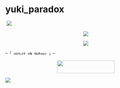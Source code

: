 # yuki_paradox
<img src=""> 
 <img src="https://readme-typing-svg.herokuapp.com?color=00FF00&width=420&lines=🄼🄰🄽🄰🄶🄼🄴🄽🅃+🄱🄾🅃">



</h2>
<p align="center">
  <img src="https://graph.org/file/3ccb86d7d62e8ee0a2e8b.jpg">
</p>

<p align="center">
 <img src="https://readme-typing-svg.herokuapp.com?color=FF00FF&width=420&lines=🄿🄰🅁🄰🄳🄾🅇+🄶🄷🄾🅂🅃">
</p>


    ─「 ᴅᴇᴩʟᴏʏ ᴏɴ ʜᴇʀᴏᴋᴜ 」─
</h3>

<p align="center"><a href="https://dashboard.heroku.com/new?template=https://github.com/tinaarobot/ANAYA"> <img src="https://img.shields.io/badge/Deploy%20On%20Heroku-008080?style=for-the-badge&logo=heroku" width="180" height="40"/></a></p>


 <img src="https://readme-typing-svg.herokuapp.com?color=FFFF00&width=420&lines=🐉+🄹🄾🄸🄽+🄾🅄🅁+🅂🅄🄿🄿🄾🅁🅃+🄶🅁🄾🅄🄿+🐉">
